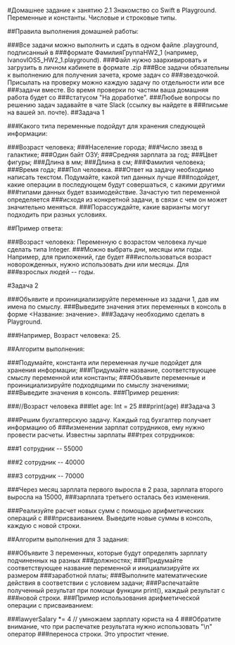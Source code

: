 #Домашнее задание к занятию 2.1 Знакомство со Swift в Playground. Переменные и константы. Числовые и строковые типы.

##Правила выполнения домашней работы:

###Все задачи можно выполнить и сдать в одном файле .playground, подписанный в ###формате ФамилияГруппаHW2_1 (например, IvanovIOS5_HW2_1.playground). 
###Файл нужно заархивировать и загрузить в личном кабинете в формате .zip
###Все задачи обязательны к выполнению для получения зачета, кроме задач со ###звездочкой. Присылать на проверку можно каждую задачу по отдельности или все ###задачи вместе. Во время проверки по частям ваша домашняя работа будет со ###статусом "На доработке".
###Любые вопросы по решению задач задавайте в чате Slack (ссылку вы найдете в ###письме на вашей эл. почте).
##Задача 1

###Какого типа переменные подойдут для хранения следующей информации:

###Возраст человека;
###Население города;
###Число звезд в галактике;
###Один байт ОЗУ;
###Средняя зарплата за год;
###Цвет фигуры;
###Длина в мм;
###Длина в см;
###Фамилия человека;
###Время года;
###Пол человека.
###Ответ на задачу необходимо написать текстом. Подумайте, какой тип данных лучше ###подойдет, какие операции в последующем будут совершаться, с какими другими ###типами данных будет взаимодействие. Зачастую тип переменной определяется ###исходя из конкретной задачи, в связи с чем он может значительно меняться. ###Порассуждайте, какие варианты могут подходить при разных условиях.

##Пример ответа:

###Возраст человека: Переменную с возрастом человека лучше сделать типа Integer. ###Можно выбрать дни, месяцы или годы. Например, для приложений, где будет ###использоваться возраст новорожденных, нужно использовать дни или месяцы. Для ###взрослых людей -- годы.

#Задача 2

###Объявите и проинициализируйте переменные из задачи 1, дав им имена по смыслу. ###Выведите значения этих переменных в консоль в форме <Название: значение>. ###Задачу необходимо сделать в Playground.

###Например, Возраст человека: 25.

##Алгоритм выполнения:

###Подумайте, константа или переменная лучше подойдет для хранения информации;
###Придумайте название, соответствующее смыслу переменной или константы;
###Объявите переменные и проинициализируйте подходящими по смыслу значениями;
###Выведите значения в консоль.
###Пример решения:

###//Возраст человека
###let age: Int = 25
###print(age)
##Задача 3

###Решим бухгалтерскую задачу. Каждый год бухгалтер получает информацию об ###изменении зарплат сотрудников, ему нужно провести расчеты. Известны зарплаты ###трех сотрудников:

###1 сотрудник -- 55000

###2 сотрудник -- 40000

###3 сотрудник -- 70000

###Через месяц зарплата первого выросла в 2 раза, зарплата второго выросла на 15000, ###зарплата третьего осталась без изменения.

###Реализуйте расчет новых сумм с помощью арифметических операций с ###присваиванием. Выведите новые суммы в консоль, каждую с новой строки.

##Алгоритм выполнения для 3 задания:

###Объявите 3 переменных, которые будут определять зарплату подчиненных на разных ###должностях;
###Придумайте соответствующее название переменной и инициализируйте их размером ###заработной платы;
###Выполните математические действия в соответствии с условием задачи;
###Распечатайте полученный результат при помощи функции print(), каждый результат с ###новой строки.
###Пример использования арифметической операции с присваиванием:

###lawyerSalary *= 4  // умножаем зарплату юриста на 4
###Обратите внимание, что при распечатке результата нужно использовать "\n" оператор ###переноса строки. Это упростит чтение.
